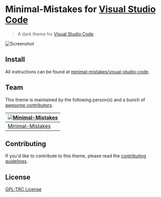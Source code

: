 # Minimal-Mistakes for [Visual Studio Code](http://code.visualstudio.com)

> A dark theme for [Visual Studio Code](http://code.visualstudio.com).

![Screenshot](https://raw.githubusercontent.com/minimal-mistakes/visual-studio-code/master/screenshot.png)

## Install

All instructions can be found at [minimal-mistakes/visual-studio-code](https://minimal-mistakes.xyz/apps/code-editors/vscode).

## Team

This theme is maintained by the following person(s) and a bunch of [awesome contributors](https://github.com/minimal-mistakes/visual-studio-code/graphs/contributors).

[![Minimal-Mistakes](https://avatars.githubusercontent.com/u/99121492?s=125)](https://github.com/Minimal-Mistakes) |
--- |
[Minimal-Mistakes](https://github.com/Minimal-Mistakes) |

## Contributing

If you'd like to contribute to this theme, please read the [contributing guidelines](./.github/CONTRIBUTING.md).

## License

[GPL-TRC License](./LICENSE)
